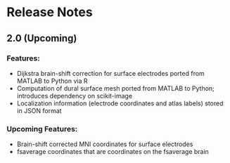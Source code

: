 # Release Notes



## 2.0 (Upcoming)

### Features:

* Dijkstra brain-shift correction for surface electrodes ported
  from MATLAB to Python via R
* Computation of dural surface mesh ported from MATLAB to Python;
  introduces dependency on scikit-image
* Localization information (electrode coordinates and atlas labels)
  stored in JSON format

### Upcoming Features:

* Brain-shift corrected MNI coordinates for surface electrodes
* fsaverage coordinates that are coordinates on the fsaverage brain